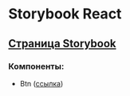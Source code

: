 # Storybook React

## [Страница Storybook](https://neyasbltb88.github.io/Storybook-react/storybook-static/index.html)

### Компоненты:
- Btn ([ссылка](https://neyasbltb88.github.io/Storybook-react/storybook-static/index.html?path=/story/btn--basic))
